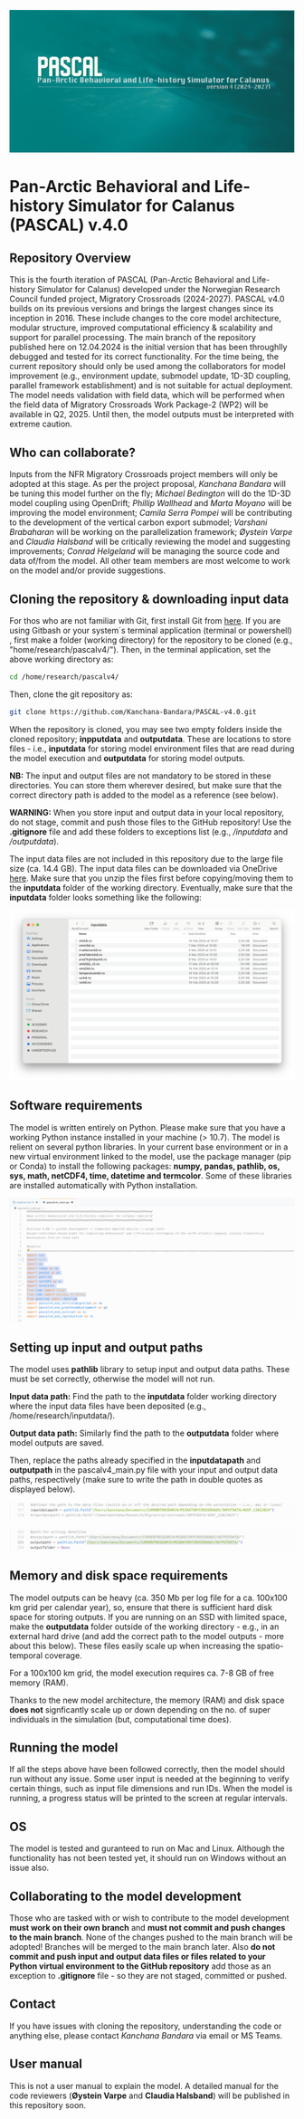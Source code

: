 ![PASCALv4 cover photo](img/pascal_github_bg.png)
# Pan-Arctic Behavioral and Life-history Simulator for Calanus (PASCAL) v.4.0
## Repository Overview
This is the fourth iteration of PASCAL (Pan-Arctic Behavioral and Life-history Simulator for Calanus) developed under the Norwegian Research Council funded project, Migratory Crossroads (2024-2027). PASCAL v4.0 builds on its previous versions and brings the largest changes since its inception in 2016. These include changes to the core model architecture, modular structure, improved computational efficiency & scalability and support for parallel processing. The main branch of the repository published here on 12.04.2024 is the initial version that has been throughlly debugged and tested for its correct functionality. For the time being, the current repository should only be used among the collaborators for model improvement (e.g., environment update, submodel update, 1D-3D coupling, parallel framework establishment) and is not suitable for actual deployment. The model needs validation with field data, which will be performed when the field data of Migratory Crossroads Work Package-2 (WP2) will be available in Q2, 2025. Until then, the model outputs must be interpreted with extreme caution.

## Who can collaborate?
Inputs from the NFR Migratory Crossroads project members will only be adopted at this stage. As per the project proposal, _Kanchana Bandara_ will be tuning this model further on the fly; _Michael Bedington_ will do the 1D-3D model coupling using OpenDrift; _Phillip Wallhead_ and _Marta Moyano_ will be improving the model environment; _Camila Serra Pompei_ will be contributing to the development of the vertical carbon export submodel; _Varshani Brabaharan_ will be working on the parallelization framework; _Øystein Varpe_ and _Claudia Halsband_ will be critically reviewing the model and suggesting improvements; _Conrad Helgeland_ will be managing the source code and data of/from the model. All other team members are most welcome to work on the model and/or provide suggestions.

## Cloning the repository & downloading input data
For thos who are not familiar with Git, first install Git from [here](https://git-scm.com). If you are using Gitbash or your system´s terminal application (terminal or powershell) , first make a folder (working directory) for the repository to be cloned (e.g., "home/research/pascalv4/"). Then, in the terminal application, set the above working directory as:

```bash
cd /home/research/pascalv4/
```

Then, clone the git repository as:

```bash
git clone https://github.com/Kanchana-Bandara/PASCAL-v4.0.git
```

When the repository is cloned, you may see two empty folders inside the cloned repository; __inpputdata__ and __outputdata__. These are locations to store files - i.e., __inputdata__ for storing model environment files that are read during the model execution and __outputdata__ for storing model outputs. 

__NB:__ The input and output files are not mandatory to be stored in these directories. You can store them wherever desired, but make sure that the correct directory path is added to the model as a reference (see below).

__WARNING:__ When you store input and output data in your local repository, do not stage, commit and push those files to the GitHub repository! Use the __.gitignore__ file and add these folders to exceptions list (e.g., _/inputdata_ and _/outputdata_).

The input data files are not included in this repository due to the large file size (ca. 14.4 GB). The input data files can be downloaded via OneDrive [here](https://akvaplan-my.sharepoint.com/:f:/g/personal/kba_akvaplan_niva_no/EltjxosCYRlEuXPIbQnjG24BN1tCNPm2ndPLFWZb1AAprQ?e=GVtY0I). Make sure that you unzip the files first before copying/moving them to the __inputdata__ folder of the working directory. Eventually, make sure that the __inputdata__ folder looks something like the following:

![the structure of the inputdata folder](img/inputdata_view.png)

## Software requirements
The model is written entirely on Python. Please make sure that you have a working Python instance installed in your machine (> 10.7). The model is relient on several python libraries. In your current base environment or in a new virtual environment linked to the model, use the package manager (pip or Conda) to install the following packages: __numpy, pandas, pathlib, os, sys, math, netCDF4, time, datetime and termcolor__. Some of these libraries are installed automatically with Python installation.

![the list of libraries needed to run the model](img/dependencies_view.png)

## Setting up input and output paths
The model uses __pathlib__ library to setup input and output data paths. These must be set correctly, otherwise the model will not run. 

__Input data path:__ Find the path to the __inputdata__ folder working directory where the input data files have been deposited (e.g., /home/research/inputdata/). 

__Output data path:__ Similarly find the path to the __outputdata__ folder where model outputs are saved.

Then, replace the paths already specified in the __inputdatapath__ and __outputpath__  in the pascalv4_main.py file with your input and output data paths, respectively (make sure to write the path in double quotes as displayed below).

![the inputdata path](img/input_path_view.png)

![the output path](img/output_path_view.png)


## Memory and disk space requirements
The model outputs can be heavy (ca. 350 Mb per log file for a ca. 100x100 km grid per calendar year), so, ensure that there is sufficient hard disk space for storing outputs. If you are running on an SSD with limited space, make the __outputdata__ folder outside of the working directory - e.g., in an external hard drive (and add the correct path to the model outputs - more about this below). These files easily scale up when increasing the spatio-temporal coverage. 

For a 100x100 km grid, the model execution requires ca. 7-8 GB of free memory (RAM). 

Thanks to the new model architecture, the memory (RAM) and disk space __does not__ signficantly scale up or down depending on the no. of super individuals in the simulation (but, computational time does).

## Running the model
If all the steps above have been followed correctly, then the model should run without any issue. Some user input is needed at the beginning to verify certain things, such as input file dimensions and run IDs. When the model is running, a progress status will be printed to the screen at regular intervals.

## OS
The model is tested and guranteed to run on Mac and Linux. Although the functionality has not been tested yet, it should run on Windows without an issue also.

## Collaborating to the model development
Those who are tasked with or wish to contribute to the model development __must work on their own branch__ and __must not commit and push changes to the main branch__. None of the changes pushed to the main branch will be adopted! Branches will be merged to the main branch later. Also __do not commit and push input and output data files or files related to your Python virtual environment to the GitHub repository__ add those as an exception to __.gitignore__ file - so they are not staged, committed or pushed.

## Contact
If you have issues with cloning the repository, understanding the code or anything else, please contact _Kanchana Bandara_ via email or MS Teams.

## User manual
This is not a user manual to explain the model. A detailed manual for the code reviewers (__Øystein Varpe__ and __Claudia Halsband__) will be published in this repository soon.